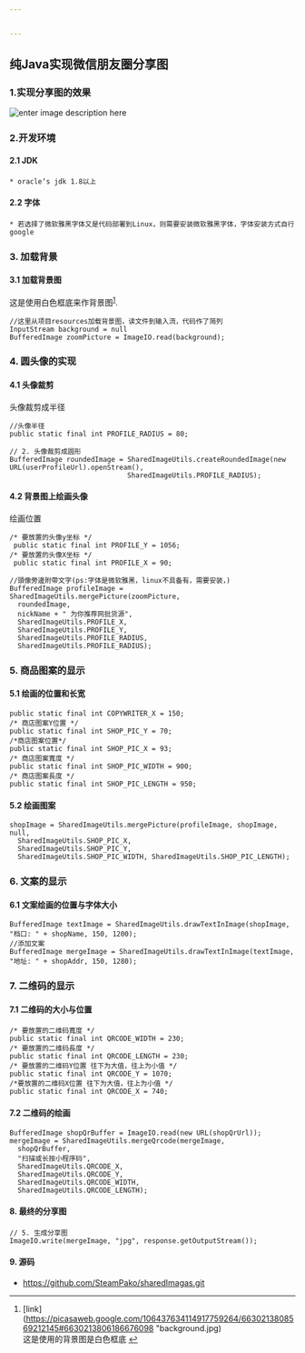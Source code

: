 ```yaml
---


---
```


<h2 id="纯java实现微信朋友圈分享图">纯Java实现微信朋友圈分享图</h2>
<h3 id="实现分享图的效果">1.实现分享图的效果</h3>
<p><img src="https://lh3.googleusercontent.com/u5Ee3nhBzzBMp58ONj51Z561R4kJ9SS-0BmnZvsxCZF0B0LEUWNYDfI-8amHcTONEXxrZzmhFS8" alt="enter image description here" title="朋友圈分享图"></p>
<h3 id="开发环境">2.开发环境</h3>
<h4 id="jdk">2.1 JDK</h4>
<pre><code>* oracle‘s jdk 1.8以上
</code></pre>
<h4 id="字体">2.2 字体</h4>
<pre><code>* 若选择了微软雅黑字体又是代码部署到Linux，则需要安装微软雅黑字体，字体安装方式自行google
</code></pre>
<h3 id="加载背景">3. 加载背景</h3>
<h4 id="加载背景图">3.1  加载背景图</h4>
<p>这是使用白色框底来作背景图<sup class="footnote-ref"><a href="#fn1" id="fnref1">1</a></sup>.</p>
<pre class=" language-java"><code class="prism  language-java"><span class="token comment">//这里从项目resources加载背景图，读文件到输入流，代码作了简列</span>
InputStream background <span class="token operator">=</span> null
BufferedImage zoomPicture <span class="token operator">=</span> ImageIO<span class="token punctuation">.</span><span class="token function">read</span><span class="token punctuation">(</span>background<span class="token punctuation">)</span><span class="token punctuation">;</span>
</code></pre>
<h3 id="圆头像的实现">4. 圆头像的实现</h3>
<h4 id="头像裁剪">4.1 头像裁剪</h4>
<p>头像裁剪成半径</p>
<pre class=" language-java"><code class="prism  language-java"><span class="token comment">//头像半径</span>
<span class="token keyword">public</span> <span class="token keyword">static</span> <span class="token keyword">final</span> <span class="token keyword">int</span> PROFILE_RADIUS <span class="token operator">=</span> <span class="token number">80</span><span class="token punctuation">;</span>
</code></pre>
<pre class=" language-java"><code class="prism  language-java"><span class="token comment">// 2. 头像裁剪成圆形  </span>
BufferedImage roundedImage <span class="token operator">=</span> SharedImageUtils<span class="token punctuation">.</span><span class="token function">createRoundedImage</span><span class="token punctuation">(</span><span class="token keyword">new</span> <span class="token class-name">URL</span><span class="token punctuation">(</span>userProfileUrl<span class="token punctuation">)</span><span class="token punctuation">.</span><span class="token function">openStream</span><span class="token punctuation">(</span><span class="token punctuation">)</span><span class="token punctuation">,</span>
							 SharedImageUtils<span class="token punctuation">.</span>PROFILE_RADIUS<span class="token punctuation">)</span><span class="token punctuation">;</span>
</code></pre>
<h4 id="背景图上绘画头像">4.2 背景图上绘画头像</h4>
<p>绘画位置</p>
<pre class=" language-java"><code class="prism  language-java"><span class="token comment">/* 要放置的头像y坐标 */</span>
 <span class="token keyword">public</span> <span class="token keyword">static</span> <span class="token keyword">final</span> <span class="token keyword">int</span> PROFILE_Y <span class="token operator">=</span> <span class="token number">1056</span><span class="token punctuation">;</span>
<span class="token comment">/* 要放置的头像X坐标 */</span>
 <span class="token keyword">public</span> <span class="token keyword">static</span> <span class="token keyword">final</span> <span class="token keyword">int</span> PROFILE_X <span class="token operator">=</span> <span class="token number">90</span><span class="token punctuation">;</span> 
</code></pre>
<pre class=" language-java"><code class="prism  language-java"><span class="token comment">//頭像旁邊附帶文字(ps:字体是微软雅黑，linux不具备有，需要安装，)  </span>
BufferedImage profileImage <span class="token operator">=</span> SharedImageUtils<span class="token punctuation">.</span><span class="token function">mergePicture</span><span class="token punctuation">(</span>zoomPicture<span class="token punctuation">,</span>  
  roundedImage<span class="token punctuation">,</span>  
  nickName <span class="token operator">+</span> <span class="token string">" 为你推荐网批货源"</span><span class="token punctuation">,</span>  
  SharedImageUtils<span class="token punctuation">.</span>PROFILE_X<span class="token punctuation">,</span>  
  SharedImageUtils<span class="token punctuation">.</span>PROFILE_Y<span class="token punctuation">,</span>  
  SharedImageUtils<span class="token punctuation">.</span>PROFILE_RADIUS<span class="token punctuation">,</span>  
  SharedImageUtils<span class="token punctuation">.</span>PROFILE_RADIUS<span class="token punctuation">)</span><span class="token punctuation">;</span> 
</code></pre>
<h3 id="商品图案的显示">5. 商品图案的显示</h3>
<h4 id="绘画的位置和长宽">5.1 绘画的位置和长宽</h4>
<pre class=" language-java"><code class="prism  language-java"><span class="token keyword">public</span> <span class="token keyword">static</span> <span class="token keyword">final</span> <span class="token keyword">int</span> COPYWRITER_X <span class="token operator">=</span> <span class="token number">150</span><span class="token punctuation">;</span>  
<span class="token comment">/* 商店图案Y位置 */</span>  
<span class="token keyword">public</span> <span class="token keyword">static</span> <span class="token keyword">final</span> <span class="token keyword">int</span> SHOP_PIC_Y <span class="token operator">=</span> <span class="token number">70</span><span class="token punctuation">;</span>  
<span class="token comment">/*商店图案位置*/</span>  
<span class="token keyword">public</span> <span class="token keyword">static</span> <span class="token keyword">final</span> <span class="token keyword">int</span> SHOP_PIC_X <span class="token operator">=</span> <span class="token number">93</span><span class="token punctuation">;</span>  
<span class="token comment">/* 商店图案寬度 */</span>  
<span class="token keyword">public</span> <span class="token keyword">static</span> <span class="token keyword">final</span> <span class="token keyword">int</span> SHOP_PIC_WIDTH <span class="token operator">=</span> <span class="token number">900</span><span class="token punctuation">;</span>  
<span class="token comment">/* 商店图案長度 */</span>  
<span class="token keyword">public</span> <span class="token keyword">static</span> <span class="token keyword">final</span> <span class="token keyword">int</span> SHOP_PIC_LENGTH <span class="token operator">=</span> <span class="token number">950</span><span class="token punctuation">;</span>
</code></pre>
<h4 id="绘画图案">5.2  绘画图案</h4>
<pre class=" language-java"><code class="prism  language-java">shopImage <span class="token operator">=</span> SharedImageUtils<span class="token punctuation">.</span><span class="token function">mergePicture</span><span class="token punctuation">(</span>profileImage<span class="token punctuation">,</span> shopImage<span class="token punctuation">,</span> null<span class="token punctuation">,</span>  
  SharedImageUtils<span class="token punctuation">.</span>SHOP_PIC_X<span class="token punctuation">,</span>  
  SharedImageUtils<span class="token punctuation">.</span>SHOP_PIC_Y<span class="token punctuation">,</span>  
  SharedImageUtils<span class="token punctuation">.</span>SHOP_PIC_WIDTH<span class="token punctuation">,</span> SharedImageUtils<span class="token punctuation">.</span>SHOP_PIC_LENGTH<span class="token punctuation">)</span><span class="token punctuation">;</span>
</code></pre>
<h3 id="文案的显示">6. 文案的显示</h3>
<h4 id="文案绘画的位置与字体大小">6.1  文案绘画的位置与字体大小</h4>
<pre class=" language-java"><code class="prism  language-java">BufferedImage textImage <span class="token operator">=</span> SharedImageUtils<span class="token punctuation">.</span><span class="token function">drawTextInImage</span><span class="token punctuation">(</span>shopImage<span class="token punctuation">,</span> <span class="token string">"档口: "</span> <span class="token operator">+</span> shopName<span class="token punctuation">,</span> <span class="token number">150</span><span class="token punctuation">,</span> <span class="token number">1200</span><span class="token punctuation">)</span><span class="token punctuation">;</span>  
<span class="token comment">//添加文案  </span>
BufferedImage mergeImage <span class="token operator">=</span> SharedImageUtils<span class="token punctuation">.</span><span class="token function">drawTextInImage</span><span class="token punctuation">(</span>textImage<span class="token punctuation">,</span> <span class="token string">"地址: "</span> <span class="token operator">+</span> shopAddr<span class="token punctuation">,</span> <span class="token number">150</span><span class="token punctuation">,</span> <span class="token number">1280</span><span class="token punctuation">)</span><span class="token punctuation">;</span>  
</code></pre>
<h3 id="二维码的显示">7. 二维码的显示</h3>
<h4 id="二维码的大小与位置">7.1 二维码的大小与位置</h4>
<pre class=" language-java"><code class="prism  language-java"><span class="token comment">/* 要放置的二维码寬度 */</span>  
<span class="token keyword">public</span> <span class="token keyword">static</span> <span class="token keyword">final</span> <span class="token keyword">int</span> QRCODE_WIDTH <span class="token operator">=</span> <span class="token number">230</span><span class="token punctuation">;</span>  
<span class="token comment">/* 要放置的二维码長度 */</span>  
<span class="token keyword">public</span> <span class="token keyword">static</span> <span class="token keyword">final</span> <span class="token keyword">int</span> QRCODE_LENGTH <span class="token operator">=</span> <span class="token number">230</span><span class="token punctuation">;</span>  
<span class="token comment">/* 要放置的二维码Y位置 往下为大值，往上为小值 */</span>  
<span class="token keyword">public</span> <span class="token keyword">static</span> <span class="token keyword">final</span> <span class="token keyword">int</span> QRCODE_Y <span class="token operator">=</span> <span class="token number">1070</span><span class="token punctuation">;</span>  
<span class="token comment">/*要放置的二维码X位置 往下为大值，往上为小值 */</span>  
<span class="token keyword">public</span> <span class="token keyword">static</span> <span class="token keyword">final</span> <span class="token keyword">int</span> QRCODE_X <span class="token operator">=</span> <span class="token number">740</span><span class="token punctuation">;</span>
</code></pre>
<h4 id="二维码的绘画">7.2  二维码的绘画</h4>
<pre class=" language-java"><code class="prism  language-java">BufferedImage shopQrBuffer <span class="token operator">=</span> ImageIO<span class="token punctuation">.</span><span class="token function">read</span><span class="token punctuation">(</span><span class="token keyword">new</span> <span class="token class-name">URL</span><span class="token punctuation">(</span>shopQrUrl<span class="token punctuation">)</span><span class="token punctuation">)</span><span class="token punctuation">;</span>  
mergeImage <span class="token operator">=</span> SharedImageUtils<span class="token punctuation">.</span><span class="token function">mergeQrcode</span><span class="token punctuation">(</span>mergeImage<span class="token punctuation">,</span>  
  shopQrBuffer<span class="token punctuation">,</span>  
  <span class="token string">"扫描或长按小程序码"</span><span class="token punctuation">,</span>  
  SharedImageUtils<span class="token punctuation">.</span>QRCODE_X<span class="token punctuation">,</span>  
  SharedImageUtils<span class="token punctuation">.</span>QRCODE_Y<span class="token punctuation">,</span>  
  SharedImageUtils<span class="token punctuation">.</span>QRCODE_WIDTH<span class="token punctuation">,</span>  
  SharedImageUtils<span class="token punctuation">.</span>QRCODE_LENGTH<span class="token punctuation">)</span><span class="token punctuation">;</span>
</code></pre>
<h4 id="最终的分享图">8. 最终的分享图</h4>
<pre class=" language-java"><code class="prism  language-java"><span class="token comment">// 5. 生成分享图  </span>
ImageIO<span class="token punctuation">.</span><span class="token function">write</span><span class="token punctuation">(</span>mergeImage<span class="token punctuation">,</span> <span class="token string">"jpg"</span><span class="token punctuation">,</span> response<span class="token punctuation">.</span><span class="token function">getOutputStream</span><span class="token punctuation">(</span><span class="token punctuation">)</span><span class="token punctuation">)</span><span class="token punctuation">;</span>
</code></pre>
<h4 id="源码">9. 源码</h4>
<ul>
<li><a href="https://github.com/SteamPako/sharedImagas.git">https://github.com/SteamPako/sharedImagas.git</a></li>
</ul>
<hr class="footnotes-sep">
<section class="footnotes">
<ol class="footnotes-list">
<li id="fn1" class="footnote-item"><p>[link](<a href="https://picasaweb.google.com/106437634114917759264/6630213808569212145#6630213806186676098">https://picasaweb.google.com/106437634114917759264/6630213808569212145#6630213806186676098</a> "background.jpg)<br>
这是使用的背景图是白色框底 <a href="#fnref1" class="footnote-backref">↩︎</a></p>
</li>
</ol>
</section>

<!--stackedit_data:
eyJoaXN0b3J5IjpbLTEzMTQyNTQ2ODVdfQ==
-->